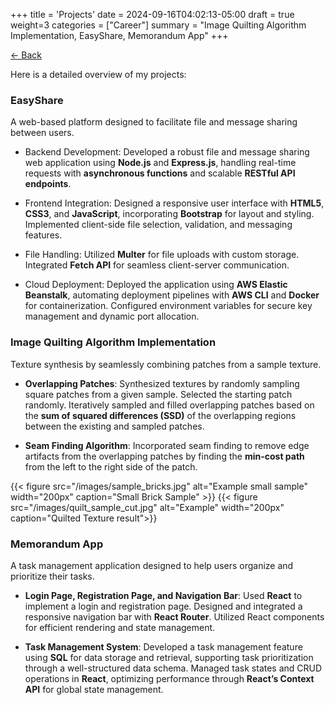 +++
title = 'Projects'
date = 2024-09-16T04:02:13-05:00
draft = true
weight=3
categories = ["Career"]
summary = "Image Quilting Algorithm Implementation, EasyShare, Memorandum App"
+++

[← Back](/)

Here is a detailed overview of my projects:

### **EasyShare**
A web-based platform designed to facilitate file and message sharing between users. 
- Backend Development: Developed a robust file and message sharing web application using **Node.js** and **Express.js**, handling real-time requests with **asynchronous functions** and scalable **RESTful API endpoints**.

- Frontend Integration: Designed a responsive user interface with **HTML5**, **CSS3**, and **JavaScript**, incorporating **Bootstrap** for layout and styling. Implemented client-side file selection, validation, and messaging features.

- File Handling: Utilized **Multer** for file uploads with custom storage. Integrated **Fetch API** for seamless client-server communication.

- Cloud Deployment: Deployed the application using **AWS Elastic Beanstalk**, automating deployment pipelines with **AWS CLI** and **Docker** for containerization. Configured environment variables for secure key management and dynamic port allocation.


### **Image Quilting Algorithm Implementation**
Texture synthesis by seamlessly combining patches from a sample texture. 

- **Overlapping Patches**: Synthesized textures by randomly sampling square patches from a given sample. Selected the starting patch randomly. Iteratively sampled and filled overlapping patches based on the **sum of squared differences (SSD)** of the overlapping regions between the existing and sampled patches.

- **Seam Finding Algorithm**: Incorporated seam finding to remove edge artifacts from the overlapping patches by finding the **min-cost path** from the left to the right side of the patch.

{{< figure src="/images/sample_bricks.jpg" alt="Example small sample" width="200px" caption="Small Brick Sample" >}}
{{< figure src="/images/quilt_sample_cut.jpg" alt="Example" width="200px" caption="Quilted Texture result">}}





### **Memorandum App**
A task management application designed to help users organize and prioritize their tasks.

- **Login Page, Registration Page, and Navigation Bar**: Used **React** to implement a login and registration page. Designed and integrated a responsive navigation bar with **React Router**. Utilized React components for efficient rendering and state management.

- **Task Management System**: Developed a task management feature using **SQL** for data storage and retrieval, supporting task prioritization through a well-structured data schema. Managed task states and CRUD operations in **React**, optimizing performance through **React’s Context API** for global state management.



